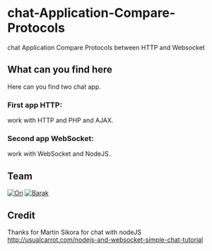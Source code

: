 # chat-Application-Compare-Protocols
chat Application Compare Protocols between HTTP and Websocket

## What can you find here
Here can you find two chat app.

### First app HTTP: 
work with HTTP and PHP and AJAX.

### Second app WebSocket: 
work with WebSocket and NodeJS.

## Team
[![Ori](https://avatars2.githubusercontent.com/u/17565646?v=3&s=120)](https://github.com/OriAmir)
[![Barak](https://avatars2.githubusercontent.com/u/9195309?v=3&s=120)](https://github.com/Think-Smart)

## Credit
Thanks for Martin Sikora for chat with nodeJS
http://usualcarrot.com/nodejs-and-websocket-simple-chat-tutorial
